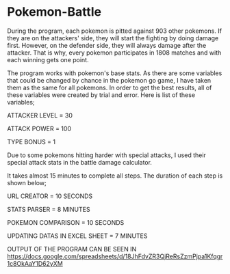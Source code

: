 # Pokemon-Battle

During the program, each pokemon is pitted against 903 other pokemons. If they are on the attackers' side, they will start the fighting by doing damage first. However, on the defender side, they will always damage after the attacker. That is why, every pokemon participates in 1808 matches and with each winning gets one point.

The program works with pokemon's base stats. As there are some variables that could be changed by chance in the pokemon go game, I have taken them as the same for all pokemons. In order to get the best results, all of these variables were created by trial and error. Here is list of these variables;

ATTACKER LEVEL = 30

ATTACK POWER = 100

TYPE BONUS = 1

Due to some pokemons hitting harder with special attacks, I used their special attack stats in the battle damage calculator. 


It takes almost 15 minutes to complete all steps. The duration of each step is shown below;

URL CREATOR = 10 SECONDS 

STATS PARSER = 8 MINUTES

POKEMON COMPARISON = 10 SECONDS

UPDATING DATAS IN EXCEL SHEET = 7 MINUTES

OUTPUT OF THE PROGRAM CAN BE SEEN IN  https://docs.google.com/spreadsheets/d/18JhFdvZR3QjReRsZzmPjpa1Kfqgr1c8OkAaY1D62yXM

